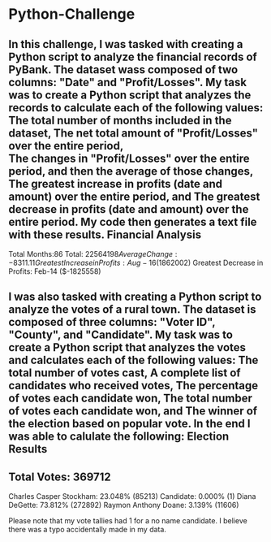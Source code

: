 # Python-Challenge
In this challenge, I was tasked with creating a Python script to analyze the financial records of PyBank. 
The dataset wass composed of two columns: "Date" and "Profit/Losses". My task was to create a Python script that analyzes the records 
to calculate each of the following values:
    The total number of months included in the dataset, 
    The net total amount of "Profit/Losses" over the entire period,  
    The changes in "Profit/Losses" over the entire period, and then the average of those changes, 
    The greatest increase in profits (date and amount) over the entire period, and
    The greatest decrease in profits (date and amount) over the entire period. 
My code then generates a text file with these results. 
Financial Analysis
------------------------
Total Months:86
Total: $22564198
Average Change: -8311.11
Greatest Increase in Profits: Aug-16 ($1862002)
Greatest Decrease in Profits: Feb-14 ($-1825558)

I was also tasked with creating a Python script to analyze the votes of a rural town. 
The dataset is composed of three columns: "Voter ID", "County", and "Candidate". My task was to create a Python script 
that analyzes the votes and calculates each of the following values:
    The total number of votes cast, 
    A complete list of candidates who received votes, 
    The percentage of votes each candidate won, 
    The total number of votes each candidate won, and
    The winner of the election based on popular vote.
In the end I was able to calulate the following:
Election Results
-------------------------
Total Votes: 369712
-------------------------
Charles Casper Stockham: 23.048% (85213)
Candidate: 0.000% (1)
Diana DeGette: 73.812% (272892)
Raymon Anthony Doane: 3.139% (11606)

Please note that my vote tallies had 1 for a no name candidate. I believe there was a typo accidentally made in my data.
